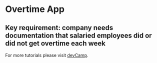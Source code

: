 # Overtime App

## Key requirement: company needs documentation that salaried employees did or did not get overtime each week 

For more tutorials please visit [devCamp](https://devcamp.com).